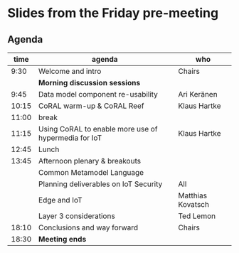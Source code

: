 # Slides from the Friday pre-meeting

## Agenda

| time    | agenda   | who |
|---------|----------|-----|
| 9:30    | Welcome and intro | Chairs |
|         | **Morning discussion sessions** | 
| 9:45    | Data model component re-usability | Ari Keränen |
| 10:15   | CoRAL warm-up & CoRAL Reef | Klaus Hartke |
| 11:00   | break |
| 11:15   | Using CoRAL to enable more use of hypermedia for IoT | Klaus Hartke |
| 12:45   | Lunch |
| 13:45   | Afternoon plenary & breakouts |  |
|         | Common Metamodel Language
|         | Planning deliverables on IoT Security | All |
|         | Edge and IoT | Matthias Kovatsch |
|         | Layer 3 considerations  | Ted Lemon |
| 18:10   | Conclusions and way forward | Chairs |
| 18:30   | **Meeting ends**|  |
